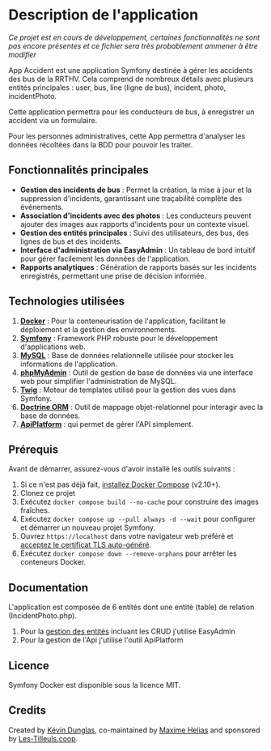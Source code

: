 # Description de l'application

_Ce projet est en cours de développement, certaines fonctionnalités ne sont pas encore présentes et ce fichier sera très probablement ammener à être modifier_

App Accident est une application Symfony destinée à gérer les accidents des bus de la RRTHV. Cela comprend de nombreux détails avec plusieurs entités principales : user, bus, line (ligne de bus), incident, photo, incidentPhoto.

Cette application permettra pour les conducteurs de bus, à enregistrer un accident via un formulaire.

Pour les personnes administratives, cette App permettra d'analyser les données récoltées dans la BDD pour pouvoir les traiter.

## Fonctionnalités principales

- **Gestion des incidents de bus** : Permet la création, la mise à jour et la suppression d'incidents, garantissant une traçabilité complète des événements.
- **Association d'incidents avec des photos** : Les conducteurs peuvent ajouter des images aux rapports d'incidents pour un contexte visuel.
- **Gestion des entités principales** : Suivi des utilisateurs, des bus, des lignes de bus et des incidents.
- **Interface d'administration via EasyAdmin** : Un tableau de bord intuitif pour gérer facilement les données de l'application.
- **Rapports analytiques** : Génération de rapports basés sur les incidents enregistrés, permettant une prise de décision informée.

## Technologies utilisées

1. **[Docker](https://www.docker.com/)** : Pour la conteneurisation de l'application, facilitant le déploiement et la gestion des environnements.
2. **[Symfony](https://symfony.com/)** : Framework PHP robuste pour le développement d'applications web.
3. **[MySQL](https://www.mysql.com/fr/)** : Base de données relationnelle utilisée pour stocker les informations de l'application.
4. **[phpMyAdmin](https://www.phpmyadmin.net/)** : Outil de gestion de base de données via une interface web pour simplifier l'administration de MySQL.
5. **[Twig](https://twig.symfony.com/)** : Moteur de templates utilisé pour la gestion des vues dans Symfony.
6. **[Doctrine ORM](https://www.doctrine-project.org/projects/doctrine-orm/en/latest/index.html)** : Outil de mappage objet-relationnel pour interagir avec la base de données.
7. **[ApiPlatform](https://api-platform.com/)** : qui permet de gérer l'API simplement. 

## Prérequis

Avant de démarrer, assurez-vous d'avoir installé les outils suivants :

1. Si ce n'est pas déjà fait, [installez Docker Compose](https://docs.docker.com/compose/install/) (v2.10+).
2. Clonez ce projet
3. Exécutez `docker compose build --no-cache` pour construire des images fraîches.
4. Exécutez `docker compose up --pull always -d --wait` pour configurer et démarrer un nouveau projet Symfony.
5. Ouvrez `https://localhost` dans votre navigateur web préféré et [acceptez le certificat TLS auto-généré](https://stackoverflow.com/a/15076602/1352334).
6. Exécutez `docker compose down --remove-orphans` pour arrêter les conteneurs Docker.

## Documentation

L'application est composée de 6 entités dont une entité (table) de relation (IncidentPhoto.php).

1. Pour la [gestion des entités](docs/easyadmin.md) incluant les CRUD j'utilise EasyAdmin
2. Pour la gestion de l'Api j'utilise l'outil ApiPlatform

## Licence

Symfony Docker est disponible sous la licence MIT.

## Credits

Created by [Kévin Dunglas](https://dunglas.dev), co-maintained by [Maxime Helias](https://twitter.com/maxhelias) and sponsored by [Les-Tilleuls.coop](https://les-tilleuls.coop).











